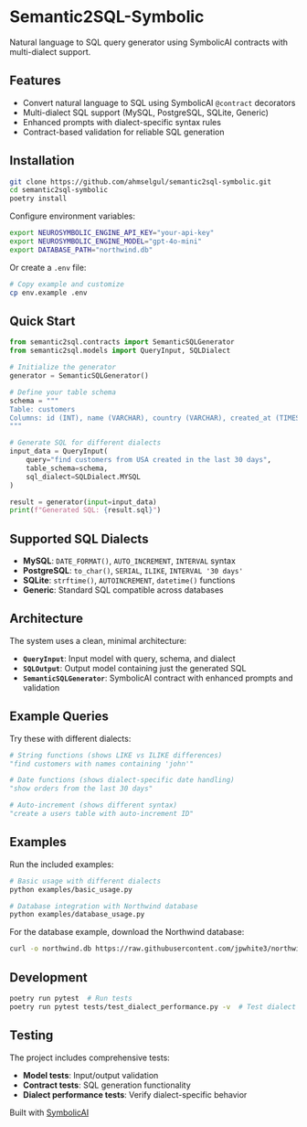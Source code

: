 # Semantic2SQL-Symbolic

Natural language to SQL query generator using SymbolicAI contracts with multi-dialect support.

## Features

- Convert natural language to SQL using SymbolicAI `@contract` decorators
- Multi-dialect SQL support (MySQL, PostgreSQL, SQLite, Generic)
- Enhanced prompts with dialect-specific syntax rules
- Contract-based validation for reliable SQL generation

## Installation

```bash
git clone https://github.com/ahmselgul/semantic2sql-symbolic.git
cd semantic2sql-symbolic
poetry install
```

Configure environment variables:
```bash
export NEUROSYMBOLIC_ENGINE_API_KEY="your-api-key"
export NEUROSYMBOLIC_ENGINE_MODEL="gpt-4o-mini"
export DATABASE_PATH="northwind.db"
```

Or create a `.env` file:
```bash
# Copy example and customize
cp env.example .env
```

## Quick Start

```python
from semantic2sql.contracts import SemanticSQLGenerator
from semantic2sql.models import QueryInput, SQLDialect

# Initialize the generator
generator = SemanticSQLGenerator()

# Define your table schema
schema = """
Table: customers
Columns: id (INT), name (VARCHAR), country (VARCHAR), created_at (TIMESTAMP)
"""

# Generate SQL for different dialects
input_data = QueryInput(
    query="find customers from USA created in the last 30 days",
    table_schema=schema,
    sql_dialect=SQLDialect.MYSQL
)

result = generator(input=input_data)
print(f"Generated SQL: {result.sql}")
```

## Supported SQL Dialects

- **MySQL**: `DATE_FORMAT()`, `AUTO_INCREMENT`, `INTERVAL` syntax
- **PostgreSQL**: `to_char()`, `SERIAL`, `ILIKE`, `INTERVAL '30 days'`
- **SQLite**: `strftime()`, `AUTOINCREMENT`, `datetime()` functions
- **Generic**: Standard SQL compatible across databases

## Architecture

The system uses a clean, minimal architecture:

- **`QueryInput`**: Input model with query, schema, and dialect
- **`SQLOutput`**: Output model containing just the generated SQL
- **`SemanticSQLGenerator`**: SymbolicAI contract with enhanced prompts and validation

## Example Queries

Try these with different dialects:

```python
# String functions (shows LIKE vs ILIKE differences)
"find customers with names containing 'john'"

# Date functions (shows dialect-specific date handling)
"show orders from the last 30 days"

# Auto-increment (shows different syntax)
"create a users table with auto-increment ID"
```

## Examples

Run the included examples:

```bash
# Basic usage with different dialects
python examples/basic_usage.py

# Database integration with Northwind database
python examples/database_usage.py
```

For the database example, download the Northwind database:
```bash
curl -o northwind.db https://raw.githubusercontent.com/jpwhite3/northwind-SQLite3/main/dist/northwind.db
```

## Development

```bash
poetry run pytest  # Run tests
poetry run pytest tests/test_dialect_performance.py -v  # Test dialect differences
```

## Testing

The project includes comprehensive tests:

- **Model tests**: Input/output validation
- **Contract tests**: SQL generation functionality  
- **Dialect performance tests**: Verify dialect-specific behavior

Built with [SymbolicAI](https://github.com/ExtensityAI/symbolicai)
